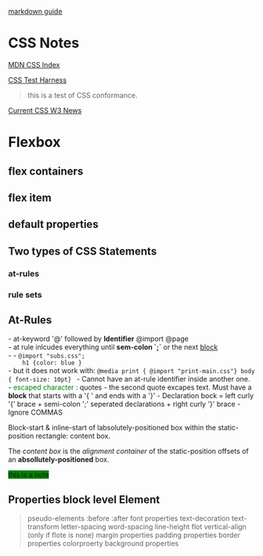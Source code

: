 [markdown guide](https://markdownmonster.west-wind.com/docs/_53a0pfz0t.htm)

# CSS Notes

[MDN CSS Index](https://developer.mozilla.org/en-US/docs/Web/CSS/Reference#index)

[CSS Test Harness](test.csswg.org/harness/)
>this is a test of CSS conformance.

[Current CSS W3 News](w3.org/Style/CSS/current-work)

# Flexbox
## flex containers
## flex item
## default properties
## Two types of CSS Statements
### <src href="#at-rules">at-rules</a>
### rule sets
<section title="article">
<h2 id="at-rules">At-Rules</h2>
  - at-keyword '@' followed by <strong>Identifier</strong> <example>@import @page</example> <br>
  -  at rule inlcudes everything until <strong>sem-colon `;`</strong> or the next <u>block</u> <br>
- <example>
  - <code>@import "subs.css";
    h1 {color: blue }</code> <br>
  - <important>but it does not work with: </important>
    <code>@media print { @import "print-main.css"} body { font-size: 10pt} </code>
  - Cannot have an at-rule identifier inside another
     one. <br>
  - <def style="color:green">escaped character</def>
     : quotes - the second quote excapes text. Must have a <strong>block</strong> that starts with a <emphasis>'{ '</emphasis> and ends with a '}'
     - <emphasis>Declaration bock = left curly '{' brace + semi-colon ';' seperated declarations + right curly '}' brace </emphasis>
   - Ignore COMMAS
     </section>
<p>
Block-start & inline-start of labsolutely-positioned box within the static-position rectangle: content box.</p>

The *content box* is the *alignment container* of the static-position offsets of an **absollutely-positioned** box.

<Note class="note" style="background:green;"> this is a note</Note>
## Properties block level Element
> pseudo-elements
>   <element>:before
>   <element>:after
> font properties
> text-decoration
> text-transform
> letter-spacing
> word-spacing
> line-height
> flot
> vertical-align (only if flote is none)
> margin properties
> padding properties
> border properties
> colorproerty
> background properties
